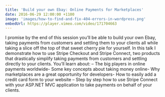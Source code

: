 ```yaml
---
title: 'Build your own Ebay: Online Payments for Marketplaces'
date: 2016-06-29 12:00:00 +1100
image: 'images/how-to-find-and-fix-404-errors-in-wordpress.png'
embedUrl: https://player.vimeo.com/video/171704663
---
```


I promise by the end of this session you’ll be able to build your own Ebay, taking payments from customers and settling them to your clients all while taking a slice off the top of that sweet cherry pie for yourself. In this talk I demonstrate how to use Stripe Checkout and Stripe Connect, two products that drastically simplify taking payments from customers and settling directly to your clients.
You’ll learn about: – The big players in online payments worldwide- Some key concepts about taking money online- Why marketplaces are a great opportunity for developers- How to easily add a credit card form to your website – Step by step how to use Stripe Connect with your ASP.NET MVC application to take payments on behalf of your clients.
